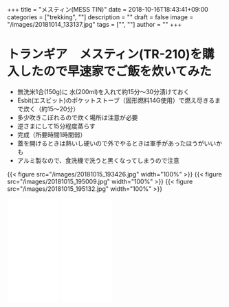 ﻿+++
title = "メスティン(MESS TIN)"
date = 2018-10-16T18:43:41+09:00
categories = ["trekking", ""]
description = ""
draft = false
image = "/images/20181014_133137.jpg"
tags = ["", ""]
author = ""
+++



# トランギア　メスティン(TR-210)を購入したので早速家でご飯を炊いてみた

- 無洗米1合(150g)に 水(200ml)を入れて約15分～30分漬けておく
- Esbit(エスビット)のポケットストーブ（固形燃料14G使用）で燃え尽きるまで炊く（約15～20分）
- 多少吹きこぼれるので炊く場所は注意が必要
- 逆さまにして15分程度蒸らす
- 完成（所要時間1時間弱）
- 蓋を開けるときは熱いし硬いので外でやるときは軍手があったほうがいいかも
- アルミ製なので、食洗機で洗うと黒くなってしまうので注意

{{< figure src="/images/20181015_193426.jpg" width="100%" >}}
{{< figure src="/images/20181015_195009.jpg" width="100%" >}}
{{< figure src="/images/20181015_195132.jpg" width="100%" >}}



<iframe style="width:120px;height:240px;" marginwidth="0" marginheight="0" scrolling="no" frameborder="0" src="//rcm-fe.amazon-adsystem.com/e/cm?lt1=_blank&bc1=000000&IS2=1&bg1=FFFFFF&fc1=000000&lc1=0000FF&t=yokochi-22&o=9&p=8&l=as4&m=amazon&f=ifr&ref=as_ss_li_til&asins=B00ZTW1MW4&linkId=e8b7ec6bcd1ba94db91123a0060b9f04"></iframe>

<iframe style="width:120px;height:240px;" marginwidth="0" marginheight="0" scrolling="no" frameborder="0" src="//rcm-fe.amazon-adsystem.com/e/cm?lt1=_blank&bc1=000000&IS2=1&bg1=FFFFFF&fc1=000000&lc1=0000FF&t=yokochi-22&o=9&p=8&l=as4&m=amazon&f=ifr&ref=as_ss_li_til&asins=B000AQXWDG&linkId=5b7fccb8b2fca6d78b3a445edc5dd5d4"></iframe>

